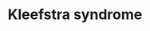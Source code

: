 ---
annotations:
- id: DOID:0060352
  parent: genetic disease
  type: Disease Ontology
  value: Kleefstra syndrome 1
- id: DOID:0080598
  parent: genetic disease
  type: Disease Ontology
  value: Kleefstra syndrome 2
- id: PW:0000013
  parent: disease pathway
  type: Pathway Ontology
  value: disease pathway
- id: PW:0001411
  parent: regulatory pathway
  type: Pathway Ontology
  value: altered histone modification pathway
- id: DOID:0080597
  type: Disease Ontology
  value: Kleefstra syndrome
authors:
- Fehrhart
communities:
- RareDiseases
description: 'Kleefstra syndrome is a rare genetic disorder (MIM #610253, Orpha:261494).
  The cause was found first to be a deletion in the region 9q34.2 with the main gene
  EHMT1, which is a histone methyltransferase and involved in epigenetics, namely
  histone methylation on histone H3 lysine residues. It also methylates DNA. Similar
  phenotypes were later found with loss of function mutations in other proteins involved
  in histone methylation, namely KMT2C (MLL3) located on 7q36.1, MBD5, SMARCB1, and
  NR1I3 (MIM #617768 Kleefstra syndrome 2).'
last-edited: 2023-03-30
organisms:
- Homo sapiens
redirect_from:
- /index.php/Pathway:WP5351
- /instance/WP5351
- /instance/WP5351_r126041
revision: r126041
schema-jsonld:
- '@context': https://schema.org/
  '@id': https://wikipathways.github.io/pathways/WP5351.html
  '@type': Dataset
  creator:
    '@type': Organization
    name: WikiPathways
  description: 'Kleefstra syndrome is a rare genetic disorder (MIM #610253, Orpha:261494).
    The cause was found first to be a deletion in the region 9q34.2 with the main
    gene EHMT1, which is a histone methyltransferase and involved in epigenetics,
    namely histone methylation on histone H3 lysine residues. It also methylates DNA.
    Similar phenotypes were later found with loss of function mutations in other proteins
    involved in histone methylation, namely KMT2C (MLL3) located on 7q36.1, MBD5,
    SMARCB1, and NR1I3 (MIM #617768 Kleefstra syndrome 2).'
  keywords:
  - ACTL6A
  - ACTL6B
  - ARID1A
  - ARID1B
  - ASH2L
  - ASXL1
  - BAP1
  - BIX-01294
  - DNA
  - DPY30
  - EHMT1
  - Histone H3.3
  - KDM6A
  - KMT2C
  - L-lysine residue
  - MBD5
  - N6,N6-dimethyl-L-lysine residue
  - N6-methyl-L-lysine residue
  - NCOA6
  - NR1I3
  - PAGR1
  - PAXIP1
  - RBBP5
  - RXRA
  - S-adenosyl-L-homocysteine
  - S-adenosyl-L-methionine
  - SMARCA2
  - SMARCA4
  - SMARCB1
  - SMARCC1
  - SMARCC2
  - SMARCD1
  - SMARCD2
  - SMARCD3
  - WDR5
  - Zn(2+)
  license: CC0
  name: Kleefstra syndrome
seo: CreativeWork
title: Kleefstra syndrome
wpid: WP5351
---